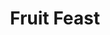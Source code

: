---
title: "Fruit Feast"
draft: false
slug: "fruit-feast"
weight: "3"
thumbnail: "illustrations/thumbnail_09.jpg"
mainpage: true
related: true

header: {
	titleimage: "illustrations/project-title_fruit-feast.png"
}

block_selected: {
	description: "(description coming soon)",
	bgcolor: "#fff",
	work: [ 
		{class: "gallery-col-12", path: "illustrations/illustration_mad_03.jpg"},
		{class: "gallery-col-6", path: "illustrations/illustration_mad_01.jpg"},
		{class: "gallery-col-6", path: "illustrations/illustration_mad_02.jpg"}
	]
}

---